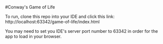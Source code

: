 #Conway's Game of Life

To run, clone this repo into your IDE and click this link:
http://localhost:63342/game-of-life/index.html

You may need to set you IDE's server port number to 63342 in order for the app to load in your browser.
